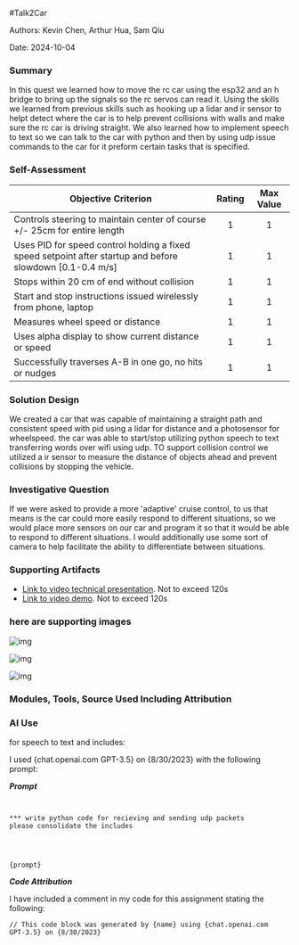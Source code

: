 #Talk2Car

Authors: Kevin Chen, Arthur Hua, Sam Qiu

Date: 2024-10-04

### Summary
In this quest we learned how to move the rc car using the esp32 and an h bridge to bring up the signals so the rc servos can read it. Using the skills we learned from previous skills such as hooking up a lidar and ir sensor to helpt detect where the car is to help prevent collisions with walls and make sure the rc car is driving straight. We also learned how to implement speech to text so we can talk to the car with python and then by using udp issue commands to the car for it preform certain tasks that is specified.

### Self-Assessment 

| Objective Criterion | Rating | Max Value  | 
|---------------------------------------------|:-----------:|:---------:|
|Controls steering to maintain center of course +/- 25cm for entire length |1  |  1     | 
| Uses PID for speed control holding a fixed speed setpoint after startup and before slowdown [0.1-0.4 m/s]| 1 |  1     | 
| Stops within 20 cm of end without collision |1  |  1     | 
|Start and stop instructions issued wirelessly from phone, laptop | 1 |  1     | 
| Measures wheel speed or distance| 1 |  1     | 
| Uses alpha display to show current distance or speed | 1 |  1     | 
| Successfully traverses A-B in one go, no hits or nudges | 1 |  1     | 


### Solution Design
We created a car that was capable of maintaining a straight path and consistent speed with pid using a lidar for distance and a photosensor for wheelspeed. the car was able to start/stop utilizing python speech to text transferring words over wifi using udp. TO support collision control we utilized a ir sensor to measure the distance of objects ahead and prevent collisions by stopping the vehicle. 

### Investigative Question
If we were asked to provide a more 'adaptive' cruise control, to us that means is the car could more easily respond to different situations, so we would place more sensors on our car and program it so that it would be able to respond to different situations. I would additionally use some sort of camera to help facilitate the ability to differentiate between situations.  





### Supporting Artifacts
- [Link to video technical presentation](https://youtu.be/zupSNCrBNUA?si=oNGlBLJ6h--fvFhb). Not to exceed 120s
- [Link to video demo](https://youtu.be/q7Yoam1wpM0?si=WT_fKM8R35DLEsWs). Not to exceed 120s

### here are supporting images
![img](https://github.com/BU-EC444/Team02-Hua-Chen-Qiu/blob/main/quest-4/images/image_50729217.JPG)

![img](https://github.com/BU-EC444/Team02-Hua-Chen-Qiu/blob/main/quest-4/images/pid_speed.png)

![img](https://github.com/BU-EC444/Team02-Hua-Chen-Qiu/blob/main/quest-4/images/python_speech_command_communication.png)
















### Modules, Tools, Source Used Including Attribution

### AI Use
for speech to text and includes:


I used {chat.openai.com GPT-3.5} on {8/30/2023} with the following prompt:

***Prompt***

``` 


*** write python code for recieving and sending udp packets
please consolidate the includes




{prompt}

```

***Code Attribution***

I have included a comment in my code for this assignment stating the following:

```
// This code block was generated by {name} using {chat.openai.com
GPT-3.5} on {8/30/2023}

```

